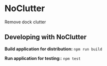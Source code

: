 # NoClutter
Remove dock clutter

## Developing with NoClutter
**Build application for distribution:** `npm run build`

**Run application for testing:**: `npm test`
